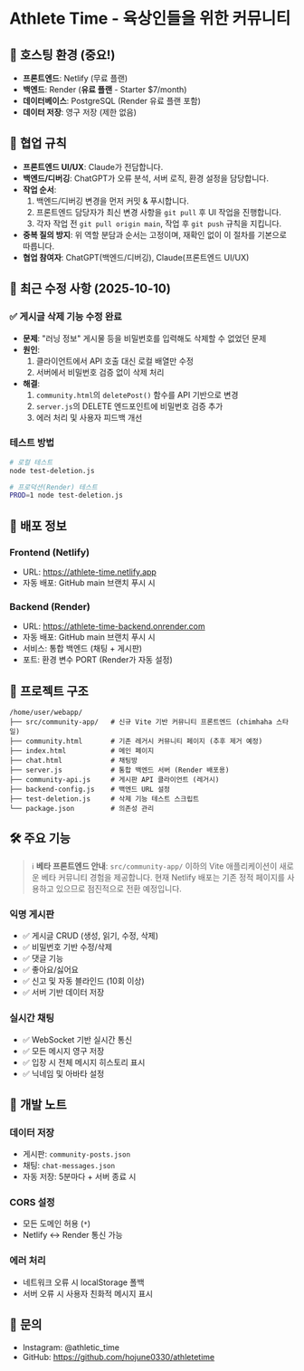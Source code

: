 # Athlete Time - 육상인들을 위한 커뮤니티

## 🎯 호스팅 환경 (중요!)
- **프론트엔드**: Netlify (무료 플랜)
- **백엔드**: Render (**유료 플랜** - Starter $7/month)
- **데이터베이스**: PostgreSQL (Render 유료 플랜 포함)
- **데이터 저장**: 영구 저장 (제한 없음)

## 🤝 협업 규칙

- **프론트엔드 UI/UX**: Claude가 전담합니다.
- **백엔드/디버깅**: ChatGPT가 오류 분석, 서버 로직, 환경 설정을 담당합니다.
- **작업 순서**:
  1. 백엔드/디버깅 변경을 먼저 커밋 & 푸시합니다.
  2. 프론트엔드 담당자가 최신 변경 사항을 `git pull` 후 UI 작업을 진행합니다.
  3. 각자 작업 전 `git pull origin main`, 작업 후 `git push` 규칙을 지킵니다.
- **중복 질의 방지**: 위 역할 분담과 순서는 고정이며, 재확인 없이 이 절차를 기본으로 따릅니다.
- **협업 참여자**: ChatGPT(백엔드/디버깅), Claude(프론트엔드 UI/UX)

## 🔧 최근 수정 사항 (2025-10-10)

### ✅ 게시글 삭제 기능 수정 완료
- **문제**: "러닝 정보" 게시물 등을 비밀번호를 입력해도 삭제할 수 없었던 문제
- **원인**: 
  1. 클라이언트에서 API 호출 대신 로컬 배열만 수정
  2. 서버에서 비밀번호 검증 없이 삭제 처리
- **해결**:
  1. `community.html`의 `deletePost()` 함수를 API 기반으로 변경
  2. `server.js`의 DELETE 엔드포인트에 비밀번호 검증 추가
  3. 에러 처리 및 사용자 피드백 개선

### 테스트 방법
```bash
# 로컬 테스트
node test-deletion.js

# 프로덕션(Render) 테스트
PROD=1 node test-deletion.js
```

## 🚀 배포 정보

### Frontend (Netlify)
- URL: https://athlete-time.netlify.app
- 자동 배포: GitHub main 브랜치 푸시 시

### Backend (Render)
- URL: https://athlete-time-backend.onrender.com
- 자동 배포: GitHub main 브랜치 푸시 시
- 서비스: 통합 백엔드 (채팅 + 게시판)
- 포트: 환경 변수 PORT (Render가 자동 설정)

## 📁 프로젝트 구조

```
/home/user/webapp/
├── src/community-app/   # 신규 Vite 기반 커뮤니티 프론트엔드 (chimhaha 스타일)
├── community.html       # 기존 레거시 커뮤니티 페이지 (추후 제거 예정)
├── index.html           # 메인 페이지
├── chat.html            # 채팅방
├── server.js            # 통합 백엔드 서버 (Render 배포용)
├── community-api.js     # 게시판 API 클라이언트 (레거시)
├── backend-config.js    # 백엔드 URL 설정
├── test-deletion.js     # 삭제 기능 테스트 스크립트
└── package.json         # 의존성 관리
```

## 🛠️ 주요 기능

> ℹ️ **베타 프론트엔드 안내**: `src/community-app/` 이하의 Vite 애플리케이션이 새로운 베타 커뮤니티 경험을 제공합니다. 현재 Netlify 배포는 기존 정적 페이지를 사용하고 있으므로 점진적으로 전환 예정입니다.

### 익명 게시판
- ✅ 게시글 CRUD (생성, 읽기, 수정, 삭제)
- ✅ 비밀번호 기반 수정/삭제
- ✅ 댓글 기능
- ✅ 좋아요/싫어요
- ✅ 신고 및 자동 블라인드 (10회 이상)
- ✅ 서버 기반 데이터 저장

### 실시간 채팅
- ✅ WebSocket 기반 실시간 통신
- ✅ 모든 메시지 영구 저장
- ✅ 입장 시 전체 메시지 히스토리 표시
- ✅ 닉네임 및 아바타 설정

## 📝 개발 노트

### 데이터 저장
- 게시판: `community-posts.json`
- 채팅: `chat-messages.json`
- 자동 저장: 5분마다 + 서버 종료 시

### CORS 설정
- 모든 도메인 허용 (`*`)
- Netlify ↔ Render 통신 가능

### 에러 처리
- 네트워크 오류 시 localStorage 폴백
- 서버 오류 시 사용자 친화적 메시지 표시

## 📧 문의

- Instagram: @athletic_time
- GitHub: https://github.com/hojune0330/athletetime